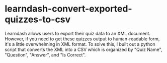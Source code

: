# learndash-convert-exported-quizzes-to-csv
Learndash allows users to export their quiz data to an XML document. However, if you need to get these quizzes output to human-readable form, it's a little overwhelming in XML format. To solve this, I built out a python script that converts the XML into a CSV which is organized by "Quiz Name", "Question", "Answer", and "Is Correct".

